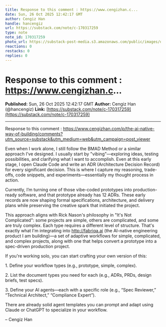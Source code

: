 ```yaml
---
title: Response to this comment : https://www.cengizhan.c...
date: Sun, 26 Oct 2025 12:42:17 GMT
author: Cengiz Han
handle: hancengiz
url: https://substack.com/note/c-170317259
type: note
note_id: 170317259
photo_url: https://substack-post-media.s3.amazonaws.com/public/images/dd3c9352-78f7-4a7e-ab29-7efd239dd41c_400x400.jpeg
reactions: 0
restacks: 0
replies: 0
---
```


# Response to this comment : https://www.cengizhan.c...

**Published:** Sun, 26 Oct 2025 12:42:17 GMT
**Author:** Cengiz Han (@hancengiz)
**Link:** [https://substack.com/note/c-170317259](https://substack.com/note/c-170317259)

---

Response to this comment : <https://www.cengizhan.com/p/the-ai-native-way-of-building/comments?utm_source=substack&utm_medium=web&utm_campaign=post_viewer>

Even when I work alone, I still follow the BMAD Method or a similar approach I've designed. I usually start by "vibing"—exploring ideas, testing possibilities, and clarifying what I want to accomplish. Even at this early stage, I open Claude Code and write an ADR (Architecture Decision Record) for every significant decision. This is where I capture my reasoning, trade-offs, code snippets, and experiments—essentially my thought process in action.

Currently, I’m turning one of those vibe-coded prototypes into production-ready software, and that prototype already has 12 ADRs. These early records are now shaping formal specifications, architecture, and delivery plans while preserving the creative spark that initiated the project.

This approach aligns with Rick Nason's philosophy in "It's Not Complicated": some projects are simple, others are complicated, and some are truly complex. Each type requires a different level of structure. That's exactly what I'm integrating into <http://fabriqa.ai> (the AI-native engineering product I am building)—a set of adaptive workflows for simple, complicated, and complex projects, along with one that helps convert a prototype into a spec-driven production project.

If you're working solo, you can start crafting your own version of this:

1\. Define your workflow types (e.g., prototype, simple, complex).

2\. List the document types you need for each (e.g., ADRs, PRDs, design briefs, test specs).

3\. Define your AI agents—each with a specific role (e.g., “Spec Reviewer,” “Technical Architect,” “Compliance Expert”).

There are already solid agent templates you can prompt and adapt using Claude or ChatGPT to specialize in your workflow.

– Cengiz Han
